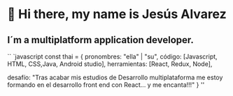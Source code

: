 # 👋 Hi there, my name is Jesús Alvarez
## I´m a multiplatform application developer.
`` `javascript
const thai = {
  pronombres: "ella" | "su",
  código: [Javascript, HTML, CSS,Java, Android studio],
  herramientas: [React, Redux, Node],
 
 desafío: "Tras acabar mis estudios de Desarrollo multiplataforma me estoy formando en el desarrollo front end con React... y me encanta!!!"
}
''

<!--
**JAlvarezGar/JAlvarezGar** is a ✨ _special_ ✨ repository because its `README.md` (this file) appears on your GitHub profile.

Here are some ideas to get you started:

- 🔭 I’m currently working on ...
- 🌱 I’m currently learning ...
- 👯 I’m looking to collaborate on ...
- 🤔 I’m looking for help with ...
- 💬 Ask me about ...
- 📫 How to reach me: ...
- 😄 Pronouns: ...
- ⚡ Fun fact: ...
-->
